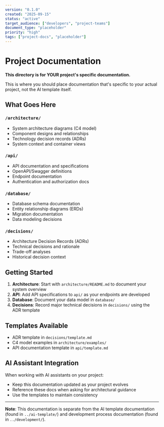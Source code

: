 ```yaml
---
version: "0.1.0"
created: "2025-09-15"
status: "active"
target_audience: ["developers", "project-teams"]
document_type: "placeholder"
priority: "high"
tags: ["project-docs", "placeholder"]
---
```


# Project Documentation

**This directory is for YOUR project's specific documentation.**

This is where you should place documentation that's specific to your actual project, not the AI template itself.

## What Goes Here

### `/architecture/`
- System architecture diagrams (C4 model)
- Component designs and relationships
- Technology decision records (ADRs)
- System context and container views

### `/api/`
- API documentation and specifications
- OpenAPI/Swagger definitions
- Endpoint documentation
- Authentication and authorization docs

### `/database/`
- Database schema documentation
- Entity relationship diagrams (ERDs)
- Migration documentation
- Data modeling decisions

### `/decisions/`
- Architecture Decision Records (ADRs)
- Technical decisions and rationale
- Trade-off analyses
- Historical decision context

## Getting Started

1. **Architecture**: Start with `architecture/README.md` to document your system overview
2. **API**: Add API specifications to `api/` as your endpoints are developed
3. **Database**: Document your data model in `database/`
4. **Decisions**: Record major technical decisions in `decisions/` using the ADR template

## Templates Available

- ADR template in `decisions/template.md`
- C4 model examples in `architecture/examples/`
- API documentation template in `api/template.md`

## AI Assistant Integration

When working with AI assistants on your project:
- Keep this documentation updated as your project evolves
- Reference these docs when asking for architectural guidance
- Use the templates to maintain consistency

---

**Note**: This documentation is separate from the AI template documentation (found in `../ai-template/`) and development process documentation (found in `../development/`).